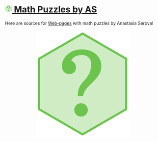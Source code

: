 # <img width=22px src="/_config/icons/title-6gon.png"><a href="https://as-math.github.io/"> Math Puzzles by AS</a>

Here are sources for [Web-pages](https://as-math.github.io) with math puzzles by Anastasia Serova!

<p align="center">
	<img src="/_config/icons/title-6gon.png">
</p>
